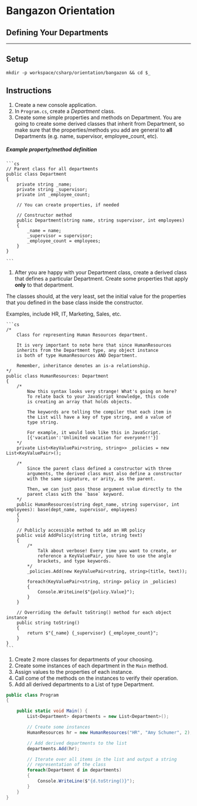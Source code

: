 # Bangazon Orientation

## Defining Your Departments

---

## Setup

```
mkdir -p workspace/csharp/orientation/bangazon && cd $_
```

## Instructions

1. Create a new console application.
1. In `Program.cs`, create a *Department* class.
1. Create some simple properties and methods on Department. You are going to create some derived classes that inherit from Department, so make sure that the properties/methods you add are general to **all** Departments (e.g. name, supervisor, employee_count, etc).

  ##### Example property/method definition

    ```cs
    // Parent class for all departments
    public class Department
    {
        private string _name;
        private string _supervisor;
        private int _employee_count;

        // You can create properties, if needed

        // Constructor method
        public Department(string name, string supervisor, int employees)
        {
            _name = name;
            _supervisor = supervisor;
            _employee_count = employees;
        }
    }

    ```

1. After you are happy with your Department class, create a derived class that defines a particular Department. Create some properties that apply **only** to that department.
  
  The classes should, at the very least, set the initial value for the properties that you defined in the base class inside the constructor.

  Examples, include HR, IT, Marketing, Sales, etc.

    ```cs
    /*
        Class for representing Human Resources department.

        It is very important to note here that since HumanResources
        inherits from the Department type, any object instance
        is both of type HumanResources AND Department.

        Remember, inheritance denotes an is-a relationship.
    */
    public class HumanResources: Department
    {
        /*
            Now this syntax looks very strange! What's going on here?
            To relate back to your JavaScript knowledge, this code
            is creating an array that holds objects.

            The keywords are telling the compiler that each item in 
            the List will have a key of type string, and a value of 
            type string.

            For example, it would look like this in JavaScript.
            [{'vacation':'Unlimited vacation for everyone!!'}]
        */
        private List<KeyValuePair<string, string>> _policies = new List<KeyValuePair>();

        /*
            Since the parent class defined a constructor with three
            arguments, the derived class must also define a constructor
            with the same signature, or arity, as the parent.

            Then, we can just pass those argument value directly to the
            parent class with the `base` keyword.
        */
        public HumanResources(string dept_name, string supervisor, int employees): base(dept_name, supervisor, employees)
        {
        }

        // Publicly accessible method to add an HR policy
        public void AddPolicy(string title, string text)
        {
            /*
                Talk about verbose! Every time you want to create, or
                reference a KeyValuePair, you have to use the angle
                brackets, and type keywords.
            */
            _policies.Add(new KeyValuePair<string, string>(title, text));

            foreach(KeyValuePair<string, string> policy in _policies)
            {
                Console.WriteLine($"{policy.Value}");
            }
        }

        // Overriding the default toString() method for each object instance
        public string toString() 
        {
            return $"{_name} {_supervisor} {_employee_count}";
        }
    }
    ```


1. Create 2 more classes for departments of your choosing.
1. Create some instances of each department in the `Main` method.
1. Assign values to the properties of each instance.
1. Call come of the methods on the instances to verify their operation.
1. Add all derived departments to a List of type Department.
```cs
public class Program
{

    public static void Main() {
        List<Department> departments = new List<Department>();

        // Create some instances
        HumanResources hr = new HumanResources("HR", "Amy Schumer", 2);

        // Add derived departments to the list
        departments.Add(hr);

        // Iterate over all items in the list and output a string 
        // representation of the class
        foreach(Department d in departments)
        {
            Console.WriteLine($"{d.toString()}");
        }
    }
}
```
